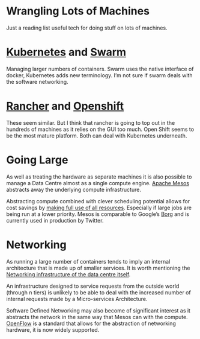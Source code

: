 # Wrangling Lots of Machines

Just a reading list useful tech for doing stuff on lots of machines.

# [Kubernetes](http://kubernetes.io/) and [Swarm](https://docs.docker.com/swarm/) 
Managing larger numbers of containers. Swarm uses the native interface of docker, Kubernetes adds new terminology. I’m not sure if swarm deals with the software networking.

# [Rancher](http://rancher.com/) and [Openshift](https://www.openshift.com/showcase/)
These seem similar. But I think that rancher is going to top out in the hundreds of machines as it relies on the GUI too much. Open Shift seems to be the most mature platform. Both can deal with Kubernetes underneath.

# Going Large
As well as treating the hardware as separate machines it is also possible to manage a Data Centre almost as a single compute engine. [Apache Mesos](https://mesosphere.com/why-mesos/) abstracts away the underlying compute infrastructure.

Abstracting compute combined with clever scheduling potential allows for cost savings by [making full use of all resources](https://opensource.com/business/14/9/open-source-datacenter-computing-apache-mesos). Especially if large jobs are being run at a lower priority. Mesos is comparable to Google’s [Borg](http://research.google.com/pubs/pub43438.html) and is currently used in production by Twitter.

# Networking
As running a large number of containers tends to imply an internal architecture that is made up of smaller services. It is worth mentioning the [Networking infrastructure of the data centre itself](http://highscalability.com/blog/2015/8/10/how-google-invented-an-amazing-datacenter-network-only-they.html).

An infrastructure designed to service requests from the outside world (through n tiers) is unlikely to be able to deal with the increased number of internal requests made by a Micro-services Architecture.

Software Defined Networking may also become of significant interest as it abstracts the network in the same way that Mesos can with the compute. [OpenFlow](https://en.wikipedia.org/wiki/OpenFlow) is a standard that allows for the abstraction of networking hardware, it is now widely supported.

